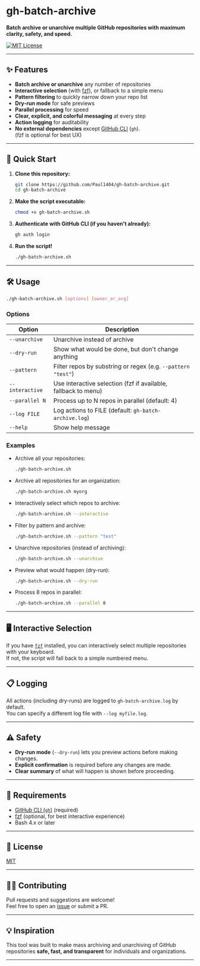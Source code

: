 # gh-batch-archive

**Batch archive or unarchive multiple GitHub repositories with maximum clarity, safety, and speed.**

[![MIT License](https://img.shields.io/github/license/Paul1404/gh-batch-archive)](LICENSE)

---

## ✨ Features

- **Batch archive or unarchive** any number of repositories
- **Interactive selection** (with [fzf](https://github.com/junegunn/fzf)), or fallback to a simple menu
- **Pattern filtering** to quickly narrow down your repo list
- **Dry-run mode** for safe previews
- **Parallel processing** for speed
- **Clear, explicit, and colorful messaging** at every step
- **Action logging** for auditability
- **No external dependencies** except [GitHub CLI](https://cli.github.com/) (`gh`).  
  (fzf is optional for best UX)

---

## 🚀 Quick Start

1. **Clone this repository:**

   ```bash
   git clone https://github.com/Paul1404/gh-batch-archive.git
   cd gh-batch-archive
   ```

2. **Make the script executable:**

   ```bash
   chmod +x gh-batch-archive.sh
   ```

3. **Authenticate with GitHub CLI (if you haven't already):**

   ```bash
   gh auth login
   ```

4. **Run the script!**

   ```bash
   ./gh-batch-archive.sh
   ```

---

## 🛠️ Usage

```bash
./gh-batch-archive.sh [options] [owner_or_org]
```

### **Options**

| Option             | Description                                                                 |
|--------------------|-----------------------------------------------------------------------------|
| `--unarchive`      | Unarchive instead of archive                                                |
| `--dry-run`        | Show what would be done, but don't change anything                          |
| `--pattern`        | Filter repos by substring or regex (e.g. `--pattern "test"`)                |
| `--interactive`    | Use interactive selection (fzf if available, fallback to menu)              |
| `--parallel N`     | Process up to N repos in parallel (default: 4)                              |
| `--log FILE`       | Log actions to FILE (default: `gh-batch-archive.log`)                       |
| `--help`           | Show help message                                                           |

### **Examples**

- Archive all your repositories:
  ```bash
  ./gh-batch-archive.sh
  ```

- Archive all repositories for an organization:
  ```bash
  ./gh-batch-archive.sh myorg
  ```

- Interactively select which repos to archive:
  ```bash
  ./gh-batch-archive.sh --interactive
  ```

- Filter by pattern and archive:
  ```bash
  ./gh-batch-archive.sh --pattern "test"
  ```

- Unarchive repositories (instead of archiving):
  ```bash
  ./gh-batch-archive.sh --unarchive
  ```

- Preview what would happen (dry-run):
  ```bash
  ./gh-batch-archive.sh --dry-run
  ```

- Process 8 repos in parallel:
  ```bash
  ./gh-batch-archive.sh --parallel 8
  ```

---

## 🖥️ Interactive Selection

If you have [`fzf`](https://github.com/junegunn/fzf) installed, you can interactively select multiple repositories with your keyboard.  
If not, the script will fall back to a simple numbered menu.

---

## 📋 Logging

All actions (including dry-runs) are logged to `gh-batch-archive.log` by default.  
You can specify a different log file with `--log myfile.log`.

---

## ⚠️ Safety

- **Dry-run mode** (`--dry-run`) lets you preview actions before making changes.
- **Explicit confirmation** is required before any changes are made.
- **Clear summary** of what will happen is shown before proceeding.

---

## 🧩 Requirements

- [GitHub CLI (`gh`)](https://cli.github.com/) (required)
- [fzf](https://github.com/junegunn/fzf) (optional, for best interactive experience)
- Bash 4.x or later

---

## 📝 License

[MIT](LICENSE)

---

## 🙋‍♂️ Contributing

Pull requests and suggestions are welcome!  
Feel free to open an [issue](https://github.com/Paul1404/gh-batch-archive/issues) or submit a PR.

---

## 💡 Inspiration

This tool was built to make mass archiving and unarchiving of GitHub repositories **safe, fast, and transparent** for individuals and organizations.

---
